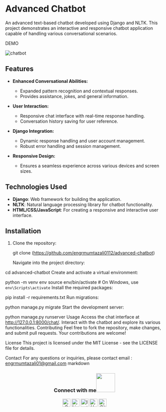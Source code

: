 # Advanced Chatbot

An advanced text-based chatbot developed using Django and NLTK. This project demonstrates an interactive and responsive chatbot application capable of handling various conversational scenarios.

DEMO

![chatbot](https://github.com/user-attachments/assets/edd608df-3618-4dff-a498-3cc35be283b2)




## Features

- **Enhanced Conversational Abilities:**
  - Expanded pattern recognition and contextual responses.
  - Provides assistance, jokes, and general information.

- **User Interaction:**
  - Responsive chat interface with real-time response handling.
  - Conversation history saving for user reference.

- **Django Integration:**
  - Dynamic response handling and user account management.
  - Robust error handling and session management.

- **Responsive Design:**
  - Ensures a seamless experience across various devices and screen sizes.

## Technologies Used

- **Django**: Web framework for building the application.
- **NLTK**: Natural language processing library for chatbot functionality.
- **HTML/CSS/JavaScript**: For creating a responsive and interactive user interface.

## Installation

1. Clone the repository:

   git clone (https://github.com/engrmumtazali0112/advanced-chatbot)

   Navigate into the project directory:


cd advanced-chatbot
Create and activate a virtual environment:


python -m venv env
source env/bin/activate  # On Windows, use `env\Scripts\activate`
Install the required packages:


pip install -r requirements.txt
Run migrations:


python manage.py migrate
Start the development server:


python manage.py runserver
Usage
Access the chat interface at http://127.0.0.1:8000/chat/.
Interact with the chatbot and explore its various functionalities.
Contributing
Feel free to fork the repository, make changes, and submit pull requests. Your contributions are welcome!

License
This project is licensed under the MIT License - see the LICENSE file for details.

Contact
For any questions or inquiries, please contact email : engrmumtazali01@gmail.com
markdown

<div align="center">
<h3> Connect with me<a href="https://gifyu.com/image/Zy2f"><img src="https://github.com/milaan9/milaan9/blob/main/Handshake.gif" width="60"></a>
</h3> 
<p align="center">
    <a href="mailto:engrmumtazali01@gmail.com" target="_blank"><img alt="Gmail" width="25px" src="https://github.com/TheDudeThatCode/TheDudeThatCode/blob/master/Assets/Gmail.svg"></a> 
    <a href="https://www.linkedin.com/in/mumtazali12/" target="_blank"><img alt="LinkedIn" width="25px" src="https://github.com/TheDudeThatCode/TheDudeThatCode/blob/master/Assets/Linkedin.svg"></a>
    <a href="https://www.instagram.com/its_maliyzi?igsh=MWR1Y2x1a2xpazBpOA==" target="_blank"><img alt="Instagram" width="25px" src="https://github.com/TheDudeThatCode/TheDudeThatCode/blob/master/Assets/Instagram.svg"></a>
    <a href="https://www.hackerrank.com/profile/engrmumtazali01" target="_blank"><img alt="HackerRank" width="25px" src="https://github.com/TheDudeThatCode/TheDudeThatCode/blob/master/Assets/HackerRank.svg"></a>
    <a href="https://github.com/engrmumtazali0112" target="_blank"><img src="https://cdn.svgporn.com/logos/github-icon.svg" alt="Github logo" width="25px"></a>
</p>  




